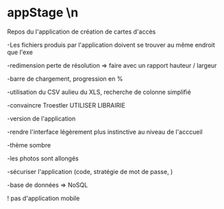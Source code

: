# appStage \n

Repos du l'application de création de cartes d'accès   

-Les fichiers produis par l'application doivent se trouver au même endroit que l'exe

-redimension perte de résolution => faire avec un rapport hauteur / largeur

-barre de chargement, progression en % 

-utilisation du CSV aulieu du XLS, recherche de colonne simplifié

-convaincre Troestler UTILISER LIBRAIRIE

-version de l'application

-rendre l'interface légèrement plus instinctive au niveau de l'acccueil

-thème sombre

-les photos sont allongés

-sécuriser l'application (code, stratégie de mot de passe, )

-base de données => NoSQL

! pas d'application mobile
